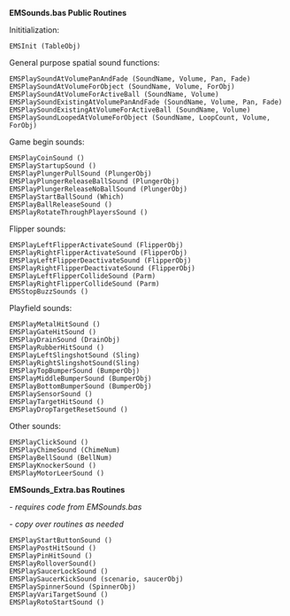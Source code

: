 **EMSounds.bas Public Routines**

Inititialization:
```
EMSInit (TableObj)
```

General purpose spatial sound functions:
```
EMSPlaySoundAtVolumePanAndFade (SoundName, Volume, Pan, Fade)
EMSPlaySoundAtVolumeForObject (SoundName, Volume, ForObj)
EMSPlaySoundAtVolumeForActiveBall (SoundName, Volume)
EMSPlaySoundExistingAtVolumePanAndFade (SoundName, Volume, Pan, Fade)
EMSPlaySoundExistingAtVolumeForActiveBall (SoundName, Volume)
EMSPlaySoundLoopedAtVolumeForObject (SoundName, LoopCount, Volume, ForObj)
```

Game begin sounds:
```
EMSPlayCoinSound ()
EMSPlayStartupSound ()
EMSPlayPlungerPullSound (PlungerObj)
EMSPlayPlungerReleaseBallSound (PlungerObj)
EMSPlayPlungerReleaseNoBallSound (PlungerObj)
EMSPlayStartBallSound (Which)
EMSPlayBallReleaseSound ()
EMSPlayRotateThroughPlayersSound ()
```

Flipper sounds:
```
EMSPlayLeftFlipperActivateSound (FlipperObj)
EMSPlayRightFlipperActivateSound (FlipperObj)
EMSPlayLeftFlipperDeactivateSound (FlipperObj)
EMSPlayRightFlipperDeactivateSound (FlipperObj)
EMSPlayLeftFlipperCollideSound (Parm)
EMSPlayRightFlipperCollideSound (Parm)
EMSStopBuzzSounds ()
```

Playfield sounds:
```
EMSPlayMetalHitSound ()
EMSPlayGateHitSound ()
EMSPlayDrainSound (DrainObj)
EMSPlayRubberHitSound ()
EMSPlayLeftSlingshotSound (Sling)
EMSPlayRightSlingshotSound(Sling)
EMSPlayTopBumperSound (BumperObj)
EMSPlayMiddleBumperSound (BumperObj)
EMSPlayBottomBumperSound (BumperObj)
EMSPlaySensorSound ()
EMSPlayTargetHitSound ()
EMSPlayDropTargetResetSound ()
```

Other sounds:
```
EMSPlayClickSound ()
EMSPlayChimeSound (ChimeNum)
EMSPlayBellSound (BellNum)
EMSPlayKnockerSound ()
EMSPlayMotorLeerSound ()
```


**EMSounds_Extra.bas Routines**

*- requires code from EMSounds.bas*

*- copy over routines as needed*
```
EMSPlayStartButtonSound ()
EMSPlayPostHitSound ()
EMSPlayPinHitSound ()
EMSPlayRolloverSound()
EMSPlaySaucerLockSound ()
EMSPlaySaucerKickSound (scenario, saucerObj)
EMSPlaySpinnerSound (SpinnerObj)
EMSPlayVariTargetSound ()
EMSPlayRotoStartSound ()
```
